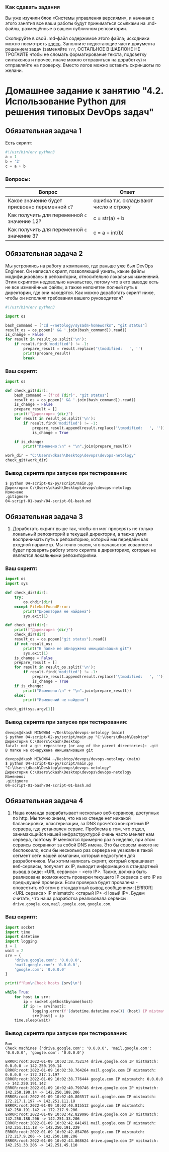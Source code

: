 ### Как сдавать задания

Вы уже изучили блок «Системы управления версиями», и начиная с этого занятия все ваши работы будут приниматься ссылками на .md-файлы, размещённые в вашем публичном репозитории.

Скопируйте в свой .md-файл содержимое этого файла; исходники можно посмотреть [здесь](https://raw.githubusercontent.com/netology-code/sysadm-homeworks/devsys10/04-script-02-py/README.md). Заполните недостающие части документа решением задач (заменяйте `???`, ОСТАЛЬНОЕ В ШАБЛОНЕ НЕ ТРОГАЙТЕ чтобы не сломать форматирование текста, подсветку синтаксиса и прочее, иначе можно отправиться на доработку) и отправляйте на проверку. Вместо логов можно вставить скриншоты по желани.

# Домашнее задание к занятию "4.2. Использование Python для решения типовых DevOps задач"

## Обязательная задача 1

Есть скрипт:
```python
#!/usr/bin/env python3
a = 1
b = '2'
c = a + b
```

### Вопросы:
| Вопрос  | Ответ |
| ------------- | ------------- |
| Какое значение будет присвоено переменной `c`?  | ошибка т.к. складывают число и строку |
| Как получить для переменной `c` значение 12?  | c = str(a) + b |
| Как получить для переменной `c` значение 3?  | c = a + int(b)  |

## Обязательная задача 2
Мы устроились на работу в компанию, где раньше уже был DevOps Engineer. Он написал скрипт, позволяющий узнать, какие файлы модифицированы в репозитории, относительно локальных изменений. Этим скриптом недовольно начальство, потому что в его выводе есть не все изменённые файлы, а также непонятен полный путь к директории, где они находятся. Как можно доработать скрипт ниже, чтобы он исполнял требования вашего руководителя?

```python
#!/usr/bin/env python3

import os

bash_command = ["cd ~/netology/sysadm-homeworks", "git status"]
result_os = os.popen(' && '.join(bash_command)).read()
is_change = False
for result in result_os.split('\n'):
    if result.find('modified') != -1:
        prepare_result = result.replace('\tmodified:   ', '')
        print(prepare_result)
        break
```

### Ваш скрипт:
```python
import os

def check_git(dir):
    bash_command = [f"cd {dir}", "git status"]
    result_os = os.popen(' && '.join(bash_command)).read()
    is_change = False
    prepare_result = []
    print(f"Директория {dir}")
    for result in result_os.split('\n'):
        if result.find('modified') != -1:
            prepare_result.append(result.replace('\tmodified:   ', ''))
            is_change = True

    if is_change:
        print("Изменено:\n" + "\n".join(prepare_result))

work_dir = "C:\Users\dkash\Desktop\devops\devops-netology"
check_git(work_dir)
```

### Вывод скрипта при запуске при тестировании:
```
$ python 04-script-02-py/script/main.py 
Директория C:\Users\dkash\Desktop\devops\devops-netology
Изменено
.gitignore
04-script-01-bash/04-script-01-bash.md
```

## Обязательная задача 3
1. Доработать скрипт выше так, чтобы он мог проверять не только локальный репозиторий в текущей директории, а также умел воспринимать путь к репозиторию, который мы передаём как входной параметр. Мы точно знаем, что начальство коварное и будет проверять работу этого скрипта в директориях, которые не являются локальными репозиториями.

### Ваш скрипт:
```python
import os
import sys

def check_dir(dir):
    try:
        os.chdir(dir)
    except FileNotFoundError:
        print("Директория не найдена")
        sys.exit(1)

def check_git(dir):
    print(f"Директория {dir}")
    check_dir(dir)
    result_os = os.popen("git status").read()
    if not result_os:
        print("В папке не обнаружена инициализация git")
        sys.exit(1)
    is_change = False
    prepare_result = []
    for result in result_os.split('\n'):
        if result.find('modified') != -1:
            prepare_result.append(result.replace('\tmodified:   ', ''))
            is_change = True
    if is_change:
        print("Изменено:\n" + "\n".join(prepare_result))
    else:
        print("Изменений не найдено")

check_git(sys.argv[1])
```

### Вывод скрипта при запуске при тестировании:
```
devops@dkash MINGW64 ~/Desktop/devops-netology (main)
$ python 04-script-02-py/script/main.py "C:\Users\dkash\Desktop"
Директория C:\Users\dkash\Desktop
fatal: not a git repository (or any of the parent directories): .git
В папке не обнаружена инициализация git

devops@dkash MINGW64 ~/Desktop/devops/devops-netology (main)
$ python 04-script-02-py/script/main.py "C:\Users\dkash\Desktop\devops\devops-netology"
Директория C:\Users\dkash\Desktop\devops\devops-netology
Изменено:
.gitignore
04-script-01-bash/04-script-01-bash.md
```

## Обязательная задача 4
1. Наша команда разрабатывает несколько веб-сервисов, доступных по http. Мы точно знаем, что на их стенде нет никакой балансировки, кластеризации, за DNS прячется конкретный IP сервера, где установлен сервис. Проблема в том, что отдел, занимающийся нашей инфраструктурой очень часто меняет нам сервера, поэтому IP меняются примерно раз в неделю, при этом сервисы сохраняют за собой DNS имена. Это бы совсем никого не беспокоило, если бы несколько раз сервера не уезжали в такой сегмент сети нашей компании, который недоступен для разработчиков. Мы хотим написать скрипт, который опрашивает веб-сервисы, получает их IP, выводит информацию в стандартный вывод в виде: <URL сервиса> - <его IP>. Также, должна быть реализована возможность проверки текущего IP сервиса c его IP из предыдущей проверки. Если проверка будет провалена - оповестить об этом в стандартный вывод сообщением: [ERROR] <URL сервиса> IP mismatch: <старый IP> <Новый IP>. Будем считать, что наша разработка реализовала сервисы: `drive.google.com`, `mail.google.com`, `google.com`.

### Ваш скрипт:
```python
import socket
import time
import datetime
import logging
i = 1
wait = 2 
srv = {
    'drive.google.com': '0.0.0.0',
    'mail.google.com': '0.0.0.0',
    'google.com': '0.0.0.0'
}

print(f"Run\nCheck hosts {srv}\n")

while True:
    for host in srv:
        ip = socket.gethostbyname(host)
        if ip != srv[host]:
            logging.error(f'{datetime.datetime.now()} {host} IP mistmatch: {srv[host]} -> {ip}')
            srv[host] = ip
    time.sleep(wait)
```

### Вывод скрипта при запуске при тестировании:
```
Run
Check machines {'drive.google.com': '0.0.0.0', 'mail.google.com': '0.0.0.0', 'google.com': '0.0.0.0'}

ERROR:root:2022-01-09 10:02:38.752174 drive.google.com IP mistmatch: 0.0.0.0 -> 142.250.190.14
ERROR:root:2022-01-09 10:02:38.764264 mail.google.com IP mistmatch: 0.0.0.0 -> 172.217.1.197
ERROR:root:2022-01-09 10:02:38.776444 google.com IP mistmatch: 0.0.0.0 -> 142.250.191.142
ERROR:root:2022-01-09 10:02:40.790746 drive.google.com IP mistmatch: 142.250.190.14 -> 142.250.188.206
ERROR:root:2022-01-09 10:02:40.803517 mail.google.com IP mistmatch: 172.217.1.197 -> 142.251.111.18
ERROR:root:2022-01-09 10:02:40.815512 google.com IP mistmatch: 142.250.191.142 -> 172.217.9.206
ERROR:root:2022-01-09 10:02:42.829096 drive.google.com IP mistmatch: 142.250.188.206 -> 142.251.33.206
ERROR:root:2022-01-09 10:02:42.841491 mail.google.com IP mistmatch: 142.251.111.18 -> 142.250.191.229
ERROR:root:2022-01-09 10:02:42.854766 google.com IP mistmatch: 172.217.9.206 -> 142.250.188.206
ERROR:root:2022-01-09 10:02:44.868624 drive.google.com IP mistmatch: 142.251.33.206 -> 142.251.45.110